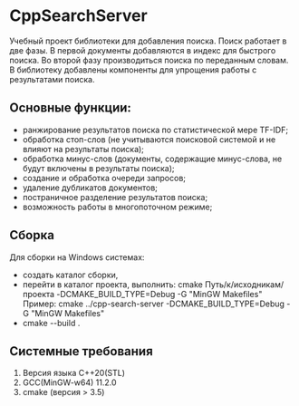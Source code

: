 # СppSearchServer

Учебный проект библиотеки для добавления поиска. Поиск работает в две фазы.
В первой документы добавляются в индекс для быстрого поиска. Во второй фазу
производиться поиска по переданным словам. 
В библиотеку добавлены компоненты для упрощения работы с результатами поиска.

## Основные функции:
 - ранжирование результатов поиска по статистической мере TF-IDF;
 - обработка стоп-слов (не учитываются поисковой системой и не влияют на результаты поиска);
 - обработка минус-слов (документы, содержащие минус-слова, не будут включены в результаты поиска);
 - создание и обработка очереди запросов;
 - удаление дубликатов документов;
 - постраничное разделение результатов поиска;
 - возможность работы в многопоточном режиме;

## Сборка
Для сборки на Windows системах:
 - создать каталог сборки,
 - перейти в каталог проекта, выполнить:
cmake Путь/к/исходникам/проекта -DCMAKE_BUILD_TYPE=Debug -G "MinGW Makefiles"
Пример: cmake ../cpp-search-server -DCMAKE_BUILD_TYPE=Debug -G "MinGW Makefiles"
 - cmake --build . 

## Системные требования
 1. Версия языка С++20(STL)
 2. GCC(MinGW-w64) 11.2.0
 3. cmake (версия > 3.5)

